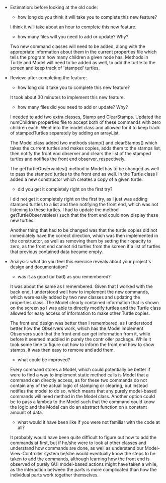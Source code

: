 * Estimation: before looking at the old code:
    * how long do you think it will take you to complete this new feature?
    
    I think it will take about an hour to complete this new feature. 
    * how many files will you need to add or update? Why?
    
    Two new command classes will need to be added, along with the
    appropriate information about them in the current properties file
    which tells the program how many children a given node has. Methods
    in Turtle and Model will need to be added as well, to add the turtle
    to the screen and keep track of 'stamped' turtles.
    
* Review: after completing the feature:
    * how long did it take you to complete this new feature?
    
    It took about 30 minutes to implement this new feature. 
    * how many files did you need to add or update? Why?
    
    I needed to add two extra classes, Stamp and ClearStamps. Updated the numChildren properties
    file to accept both of these commands with zero children each. Went into the model class
    and allowed for it to keep track of stampedTurtles separately by adding an arrayList. 
    
    The Model class added two methods stamp() and clearStamps() which takes the current turtles
    and makes copies, adds them to the stamps list, then notify the front end observer
    and clears the list of the stamped turtles and notifies the front end observer, respectively. 
    
    The getTurtleObservables() method in Model has to be changed as well to pass the stamped turtles
    to the front end as well. In the Turtle class I added a new constructor which creates a copy of
    a given turtle. 
    
    * did you get it completely right on the first try?
    
    I did not get it completely right on the first try, as I just was adding stamped turtles to a 
    list and then notifying the front end, which was not listening to these turtles. I had to update
    the method getTurtleObservables() such that the front end could now display these new turtles.
    
    Another thing that had to be changed was that the turtle copies did not immediately have the correct
    direction, which was then implemented in the constructor, as well as removing them by setting
    their opacity to zero, as the front end cannot rid turtles from the screen if a list of turtles
    that previous contained data became empty.

* Analysis: what do you feel this exercise reveals about your project's design and documentation?

    * was it as good (or bad) as you remembered?
    
    It was about the same as I remembered. Given that I worked with the back end, I understood well
    how to implement the new commands, which were easily added by two new classes and updating the
    properties class. The Model clearly contained information that is shown on the screen so I was
    able to directly modify turtles and the Turtle class allowed for easy access of information
    to make other Turtle copies. 
    
    The front end design was better than I remembered, as I understood better how the Observers work,
    which has the Model implement Observers such that the front end can get information from it, while
    before it seemed muddled in purely the contr oller package. While it took some time to figure out how
    to inform the front end how to show stamps, it was then easy to remove and add them. 
    * what could be improved?
    
    Every command stores a Model, which could potentially be better if were to find a way to implement
    static method calls is Model that a command can directly access, as for these two commands do not
    contain any of the actual logic of stamping or clearing, but instead notifies the model to do so,
    which means that any purely model-based commands will need method in the Model class. Another option
    could be to pass a lambda to the Model such that the command could know the logic and the Model can do 
    an abstract function on a constant amount of data. 
    
    * what would it have been like if you were not familiar with the code at all?    
    
    It probably would have been quite difficult to figure out how to add the commands at first, but if 
    he/she were to look at other classes and understand how commands are done, as well as understand
    our Model-View-Controller system he/she would eventually know the steps to be taken to add the
    commands, although learning how the front end is observed of purely GUI model-based actions might have taken
    a while, as the interaction between the parts is more complicated than how the individual parts work together 
    themselves.
   